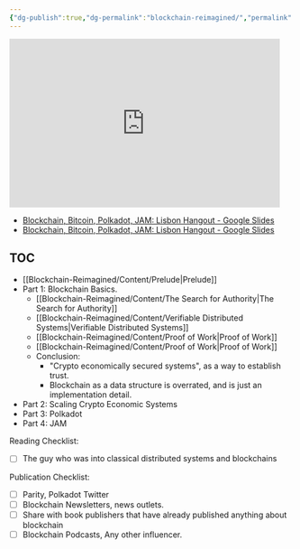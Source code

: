 ```yaml
---
{"dg-publish":true,"dg-permalink":"blockchain-reimagined/","permalink":"/blockchain-reimagined/","hide":true,"created":"2024-07-12T16:35:17.118+01:00","updated":"2024-08-22T22:54:28.346+01:00"}
---
```


<iframe src="https://docs.google.com/presentation/d/e/2PACX-1vQb_OXXMBQFHJTbUDDOm-UePQzf_oigtaX1kG8jlpuUXBuw-yrL3nutul3OJReByj3FW5RqAKw6QQdu/embed?start=false&loop=false&delayms=3000" frameborder="0" width="480" height="299" allowfullscreen="true" mozallowfullscreen="true" webkitallowfullscreen="true"></iframe>

- [Blockchain, Bitcoin, Polkadot, JAM: Lisbon Hangout - Google Slides](https://docs.google.com/presentation/d/1UPmnISt8OH8CzgxbY2q9kX34rYP8Me-0qkLoiSXPyAQ/edit?usp=sharing)
- [Blockchain, Bitcoin, Polkadot, JAM: Lisbon Hangout - Google Slides](https://docs.google.com/presentation/d/e/2PACX-1vQb_OXXMBQFHJTbUDDOm-UePQzf_oigtaX1kG8jlpuUXBuw-yrL3nutul3OJReByj3FW5RqAKw6QQdu/pub?start=false&loop=false&delayms=3000)

## TOC 
- [[Blockchain-Reimagined/Content/Prelude\|Prelude]]
- Part 1: Blockchain Basics. 
	- [[Blockchain-Reimagined/Content/The Search for Authority\|The Search for Authority]]
	- [[Blockchain-Reimagined/Content/Verifiable Distributed Systems\|Verifiable Distributed Systems]]
	- [[Blockchain-Reimagined/Content/Proof of Work\|Proof of Work]]
	- [[Blockchain-Reimagined/Content/Proof of Work\|Proof of Work]]
	- Conclusion: 
		- "Crypto economically secured systems", as a way to establish trust. 
		- Blockchain as a data structure is overrated, and is just an implementation detail. 
- Part 2: Scaling Crypto Economic Systems
- Part 3: Polkadot 
- Part 4: JAM 

Reading Checklist: 
- [ ] The guy who was into classical distributed systems and blockchains

Publication Checklist: 
- [ ] Parity, Polkadot Twitter
- [ ] Blockchain Newsletters, news outlets. 
- [ ] Share with book publishers that have already published anything about blockchain
- [ ] Blockchain Podcasts, Any other influencer. 